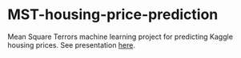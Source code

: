 # MST-housing-price-prediction
Mean Square Terrors machine learning project for predicting Kaggle housing prices.  See presentation [here](https://docs.google.com/presentation/d/1_M_EzkOdQqZeZvMHnHn23F4vv8pxGltNj0ctHLR9Os8/edit?usp=sharing).

